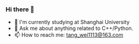 ### Hi there 👋
- 🔬 I'm currently studying at Shanghai University 
- 💬 Ask me about anything related to C++/Python.
- 📫 How to reach me: <a href="tang_wei1113@163.com">tang_wei1113@163.com</a>
